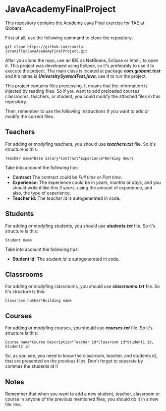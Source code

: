 # JavaAcademyFinalProject
This repository contains the Academy Java Final exercise for TAE at Globant.

First of all, use the following command to clone the repository:

```git clone https://github.com/camila-jaramillo/JavaAcademyFinalProject.git```

After you clone the repo, use an IDE as NetBeans, Eclipse or Intellij to open it. This project was developed using Eclipse, so it's preferably to use it to execute the project. The main class is located at package ***com.globant.test*** and it's name is ***UniversitySystemTest.java***, use it to run the project.

This project contains files processing. It means that the information is injected by reading files. So if you want to add preloaded courses classrooms, teachers, or student, you could modify the attached files in this repository.

Then, remember to use the following instructions if you want to add or modify the current files.

## Teachers

For adding or modyfing teachers, you should use ***teachers.txt*** file. So it's structure is this:

```
Teacher name*Base Salary*Contract*Experience*Working Hours
```

Take into account the following tips:
- **Contract** The contract could be *Full time* or *Part time*.
- **Experience:** The experience could be in *years*, *months* or *days*, and you should write it like this *3 years*, using the amount of experience, and also, the type of experience.
- **Teacher id:** The *teacher id* is autogenerated in code.

## Students

For adding or modyfing students, you should use ***students.txt*** file. So it's structure is this:

```
Student name
```

Take into account the following tips:
- **Student id:** The *student id* is autogenerated in code.

## Classrooms

For adding or modyfing classrooms, you should use ***classrooms.txt*** file. So it's structure is this:

```
Classroom number*Building name
```

## Courses

For adding or modyfing courses, you should use ***courses.txt*** file. So it's structure is this:

```
Course name*Course Description*Teacher id*Classroom id*Student1 id, Student2 id
```

So, as you see, you need to know the classroom, teacher, and students id, that are presented on the previous files. Don´t forget to separate by commas the students id !!

## Notes

Remember that when you want to add a new student, teacher, classroom or course in anyone of the previous mentioned files, you should do it in a new file line.
